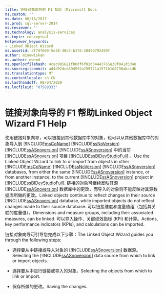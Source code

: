 ```yaml
---
title: 链接对象向导的 F1 帮助 |Microsoft Docs
ms.custom: ''
ms.date: 06/13/2017
ms.prod: sql-server-2014
ms.reviewer: ''
ms.technology: analysis-services
ms.topic: conceptual
helpviewer_keywords:
- Linked Object Wizard
ms.assetid: af7df609-5e38-40c5-b176-28450792409f
author: minewiskan
ms.author: owend
ms.openlocfilehash: 4cac085621f80df6f03d34443765e30f041d5d48
ms.sourcegitcommit: ad4d92dce894592a259721a1571b1d8736abacdb
ms.translationtype: MT
ms.contentlocale: zh-CN
ms.lasthandoff: 08/04/2020
ms.locfileid: "87589333"
---
```

# <a name="linked-object-wizard-f1-help"></a><span data-ttu-id="37c1a-102">链接对象向导的 F1 帮助</span><span class="sxs-lookup"><span data-stu-id="37c1a-102">Linked Object Wizard F1 Help</span></span>
  <span data-ttu-id="37c1a-103">使用链接对象向导，可以链接到其他数据库中的对象，也可以从其他数据库中的对象导入到 [!INCLUDE[msCoName](../includes/msconame-md.md)] [!INCLUDE[ssNoVersion](../includes/ssnoversion-md.md)] [!INCLUDE[ssASnoversion](../includes/ssasnoversion-md.md)] [!INCLUDE[ssASnoversion](../includes/ssasnoversion-md.md)] 中的当前 [!INCLUDE[ssASnoversion](../includes/ssasnoversion-md.md)] 项目 [!INCLUDE[ssBIDevStudioFull](../includes/ssbidevstudiofull-md.md)] 。</span><span class="sxs-lookup"><span data-stu-id="37c1a-103">Use the Linked Object Wizard to link to or import from objects in other [!INCLUDE[msCoName](../includes/msconame-md.md)] [!INCLUDE[ssNoVersion](../includes/ssnoversion-md.md)] [!INCLUDE[ssASnoversion](../includes/ssasnoversion-md.md)] databases, from either the same [!INCLUDE[ssASnoversion](../includes/ssasnoversion-md.md)] instance, or from another instance, to the current [!INCLUDE[ssASnoversion](../includes/ssasnoversion-md.md)] project in [!INCLUDE[ssBIDevStudioFull](../includes/ssbidevstudiofull-md.md)].</span></span> <span data-ttu-id="37c1a-104">链接的对象可继续反映其源 [!INCLUDE[ssASnoversion](../includes/ssasnoversion-md.md)] 数据库中的更改，而导入的对象则不能反映对其源数据库所做的更改。</span><span class="sxs-lookup"><span data-stu-id="37c1a-104">Linked objects continue to reflect changes in their source [!INCLUDE[ssASnoversion](../includes/ssasnoversion-md.md)] database, while imported objects do not reflect changes made to their source database.</span></span> <span data-ttu-id="37c1a-105">可以链接维度和度量值组（包括其关联的度量值）。</span><span class="sxs-lookup"><span data-stu-id="37c1a-105">Dimensions and measure groups, including their associated measures, can be linked.</span></span> <span data-ttu-id="37c1a-106">可以导入操作、关键绩效指标 (KPI) 和计算。</span><span class="sxs-lookup"><span data-stu-id="37c1a-106">Actions, key performance indicators (KPIs), and calculations can be imported.</span></span>  
  
 <span data-ttu-id="37c1a-107">链接对象向导可引导您完成以下步骤：</span><span class="sxs-lookup"><span data-stu-id="37c1a-107">The Linked Object Wizard guides you through the following steps:</span></span>  
  
-   <span data-ttu-id="37c1a-108">选择要从中链接或导入对象的 [!INCLUDE[ssASnoversion](../includes/ssasnoversion-md.md)] 数据源。</span><span class="sxs-lookup"><span data-stu-id="37c1a-108">Selecting the [!INCLUDE[ssASnoversion](../includes/ssasnoversion-md.md)] data source from which to link or import objects.</span></span>  
  
-   <span data-ttu-id="37c1a-109">选择要从中进行链接或导入的对象。</span><span class="sxs-lookup"><span data-stu-id="37c1a-109">Selecting the objects from which to link or import.</span></span>  
  
-   <span data-ttu-id="37c1a-110">保存所做的更改。</span><span class="sxs-lookup"><span data-stu-id="37c1a-110">Saving the changes.</span></span>  
  
  
